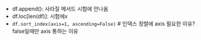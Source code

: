 - df.append(): 사라질 메서드 시험에 안나옴
- df.loc[len(df)]: 시험에x
- `df.sort_index(axis=1, ascending=False)` # 인덱스 정렬에 axis 필요한 이유? false일때만 axis 통하는 이유
